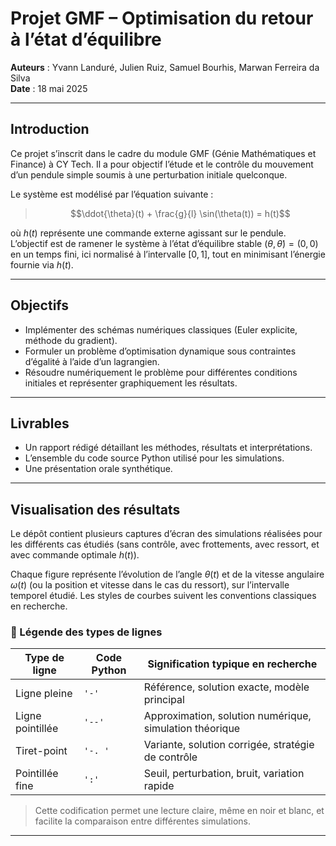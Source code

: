# Projet GMF – Optimisation du retour à l’état d’équilibre

**Auteurs** : Yvann Landuré, Julien Ruiz, Samuel Bourhis, Marwan Ferreira da Silva  
**Date** : 18 mai 2025  

---

## Introduction

Ce projet s’inscrit dans le cadre du module GMF (Génie Mathématiques et Finance) à CY Tech. Il a pour objectif l’étude et le contrôle du mouvement d’un pendule simple soumis à une perturbation initiale quelconque.

Le système est modélisé par l’équation suivante :

> $$\ddot{\theta}(t) + \frac{g}{l} \sin(\theta(t)) = h(t)$$

où $h(t)$ représente une commande externe agissant sur le pendule. L’objectif est de ramener le système à l’état d’équilibre stable $(\theta, \dot{\theta}) = (0, 0)$ en un temps fini, ici normalisé à l’intervalle $[0, 1]$, tout en minimisant l’énergie fournie via $h(t)$.

---

## Objectifs

- Implémenter des schémas numériques classiques (Euler explicite, méthode du gradient).
- Formuler un problème d’optimisation dynamique sous contraintes d’égalité à l’aide d’un lagrangien.
- Résoudre numériquement le problème pour différentes conditions initiales et représenter graphiquement les résultats.

---

## Livrables

- Un rapport rédigé détaillant les méthodes, résultats et interprétations.
- L’ensemble du code source Python utilisé pour les simulations.
- Une présentation orale synthétique.

---

## Visualisation des résultats

Le dépôt contient plusieurs captures d’écran des simulations réalisées pour les différents cas étudiés (sans contrôle, avec frottements, avec ressort, et avec commande optimale $h(t)$).

Chaque figure représente l’évolution de l’angle $\theta(t)$ et de la vitesse angulaire $\omega(t)$ (ou la position et vitesse dans le cas du ressort), sur l’intervalle temporel étudié. Les styles de courbes suivent les conventions classiques en recherche.

### 🔎 Légende des types de lignes

| Type de ligne     | Code Python | Signification typique en recherche                         |
|-------------------|-------------|-------------------------------------------------------------|
| Ligne pleine       | `'-'`       | Référence, solution exacte, modèle principal                |
| Ligne pointillée   | `'--'`      | Approximation, solution numérique, simulation théorique     |
| Tiret-point        | `'-. '`     | Variante, solution corrigée, stratégie de contrôle          |
| Pointillée fine    | `':'`       | Seuil, perturbation, bruit, variation rapide                |

> Cette codification permet une lecture claire, même en noir et blanc, et facilite la comparaison entre différentes simulations.

---
